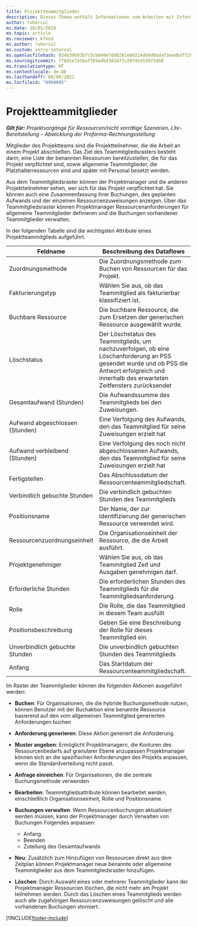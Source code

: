 ```yaml
---
title: Projektteammitglieder
description: Dieses Thema enthält Informationen zum Arbeiten mit Informationen, Attributen und der Planung von Mitgliedern des Projektteams.
author: ruhercul
ms.date: 10/01/2020
ms.topic: article
ms.reviewer: kfend
ms.author: ruhercul
ms.custom: intro-internal
ms.openlocfilehash: 034b39b93b7c5cb640e7dd8281e0d224d69d8adaf3eedbdff288a96e7fb9920b
ms.sourcegitcommit: 7f8d1e7a16af769adb43d1877c28fdce53975db8
ms.translationtype: HT
ms.contentlocale: de-DE
ms.lasthandoff: 08/06/2021
ms.locfileid: "6994005"
---
```

# <a name="project-team-members"></a>Projektteammitglieder

_**Gilt für:** Projektvorgänge für Ressourcen/nicht vorrätige Szenarien, Lite-Bereitstellung – Abwicklung der Proforma-Rechnungsstellung_

Mitglieder des Projektteams sind die Projektteilnehmer, die die Arbeit an einem Projekt abschließen. Das Ziel des Teammitgliedsrasters besteht darin, eine Liste der benannten Ressourcen bereitzustellen, die für das Projekt verpflichtet sind, sowie allgemeine Teammitglieder, die Platzhalterressourcen sind und später mit Personal besetzt werden.

Aus dem Teammitgliedsraster können der Projektmanager und die anderen Projektteilnehmer sehen, wer sich für das Projekt verpflichtet hat. Sie können auch eine Zusammenfassung ihrer Buchungen, des geplanten Aufwands und der einzelnen Ressourcenzuweisungen anzeigen. Über das Teammitgliedsraster können Projektmanager Ressourcenanforderungen für allgemeine Teammitglieder definieren und die Buchungen vorhandener Teammitglieder verwalten.

In der folgenden Tabelle sind die wichtigsten Attribute eines Projektteammitglieds aufgeführt.

| Feldname          | Beschreibung des Dataflows                                                                                                                                                                  |
|--------------------------|-----------------------------------------------------------------------------------------------------------------------------------------------------------------------------------|
| Zuordnungsmethode        | Die Zuordnungsmethode zum Buchen von Ressourcen für das Projekt.                                                                         |
| Fakturierungstyp             | Wählen Sie aus, ob das Teammitglied als fakturierbar klassifiziert ist.                                                                                                                                       |
| Buchbare Ressource        | Die buchbare Ressource, die zum Ersetzen der generischen Ressource ausgewählt wurde.                                                                                                                   |
| Löschstatus            | Der Löschstatus des Teammitglieds, um nachzuverfolgen, ob eine Löschanforderung an PSS gesendet wurde und ob PSS die Antwort erfolgreich und innerhalb des erwarteten Zeitfensters zurücksendet |
| Gesamtaufwand (Stunden)     | Die Aufwandssumme des Teammitglieds bei den Zuweisungen.                                                                                                                         |
| Aufwand abgeschlossen (Stunden) | Eine Verfolgung des Aufwands, den das Teammitglied für seine Zuweisungen erzielt hat                                                                                           |
| Aufwand verbleibend (Stunden) | Eine Verfolgung des noch nicht abgeschlossenen Aufwands, den das Teammitglied für seine Zuweisungen erzielt hat                                                                                    |
| Fertigstellen                   | Das Abschlussdatum der Ressourcenteammitgliedschaft.                                                                                                                                            |
| Verbindlich gebuchte Stunden        | Die verbindlich gebuchten Stunden des Teammitglieds                                                                                                                                                                |
| Positionsname            | Der Name, der zur Identifizierung der generischen Ressource verwendet wird.                                                                                                                                   |
| Ressourcenzuordnungseinheit          | Die Organisationseinheit der Ressource, die die Arbeit ausführt.                                                                                                                      |
| Projektgenehmiger         | Wählen Sie aus, ob das Teammitglied Zeit und Ausgaben genehmigen darf.                                                                                                                     |
| Erforderliche Stunden           | Die erforderlichen Stunden des Teammitglieds für die Teammitgliedsanforderung.                                                                                                                       |
| Rolle                     | Die Rolle, die das Teammitglied in diesem Team ausfüllt                                                                                                                                |
| Positionsbeschreibung     | Geben Sie eine Beschreibung der Rolle für dieses Teammitglied ein.                                                                                                                             |
| Unverbindlich gebuchte Stunden        | Die unverbindlich gebuchten Stunden des Teammitglieds                                                                                                                                                                 |
| Anfang                    | Das Startdatum der Ressourcenteammitgliedschaft.                                                                                                                                          |

Im Raster der Teammitglieder können die folgenden Aktionen ausgeführt werden:

- **Buchen**: Für Organisationen, die die hybride Buchungsmethode nutzen, können Benutzer mit der Buchaktion eine benannte Ressource basierend auf den vom allgemeinen Teammitglied generierten Anforderungen buchen
- **Anforderung generieren**: Diese Aktion generiert die Anforderung.
- **Muster angeben**: Ermöglicht Projektmanagern, die Konturen des Ressourcenbedarfs auf granularer Ebene anzupassen Projektmanager können sich an die spezifischen Anforderungen des Projekts anpassen, wenn die Standardverteilung nicht passt.
- **Anfrage einreichen**: Für Organisationen, die die zentrale Buchungsmethode verwenden
- **Bearbeiten**: Teammitgliedsattribute können bearbeitet werden, einschließlich Organisationseinheit, Rolle und Positionsname
- **Buchungen verwalten**: Wenn Ressourcenbuchungen aktualisiert werden müssen, kann der Projektmanager durch Verwalten von Buchungen Folgendes anpassen:

    - Anfang
    - Beenden
    - Zuteilung des Gesamtaufwands

- **Neu**: Zusätzlich zum Hinzufügen von Ressourcen direkt aus dem Zeitplan können Projektmanager neue benannte oder allgemeine Teammitglieder aus dem Teammitgliedsraster hinzufügen.
- **Löschen**: Durch Auswahl eines oder mehrerer Teammitglieder kann der Projektmanager Ressourcen löschen, die nicht mehr am Projekt teilnehmen werden. Durch das Löschen eines Teammitglieds werden auch alle zugehörigen Ressourcenzuweisungen gelöscht und alle vorhandenen Buchungen storniert.


[!INCLUDE[footer-include](../includes/footer-banner.md)]